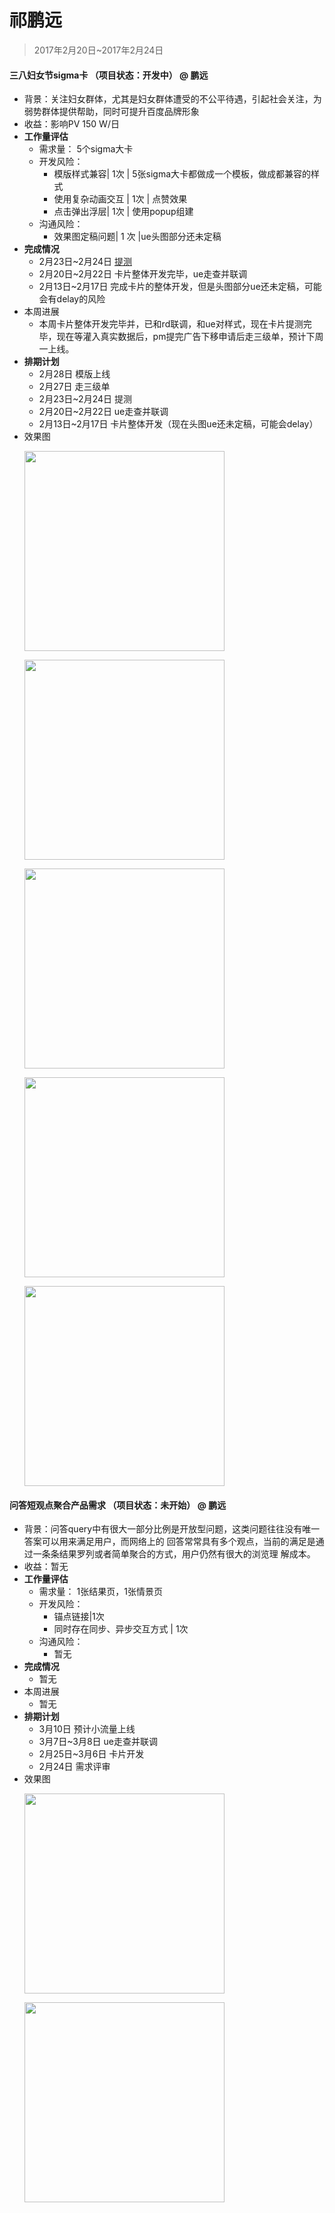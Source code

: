 # 祁鹏远

> 2017年2月20日~2017年2月24日

#### 三八妇女节sigma卡 （项目状态：开发中） @ 鹏远 
- 背景：关注妇女群体，尤其是妇女群体遭受的不公平待遇，引起社会关注，为弱势群体提供帮助，同时可提升百度品牌形象
- 收益：影响PV 150 W/日
- **工作量评估** 
  - 需求量：
  5个sigma大卡
  - 开发风险：
     - 模版样式兼容| 1次 | 5张sigma大卡都做成一个模板，做成都兼容的样式
     - 使用复杂动画交互 | 1次 | 点赞效果
     - 点击弹出浮层| 1次 | 使用popup组建
  - 沟通风险：
     - 效果图定稿问题| 1 次 |ue头图部分还未定稿 
- **完成情况** 
	 - 2月23日~2月24日 [提测](http://cp01-ala-fe-col-4.epc.baidu.com:8003/s?word=%E6%80%A7%E5%88%AB%E6%AD%A7%E8%A7%86&wiseus=10.95.112.104)
	 - 2月20日~2月22日 卡片整体开发完毕，ue走查并联调
	 - 2月13日~2月17日 完成卡片的整体开发，但是头图部分ue还未定稿，可能会有delay的风险
- 本周进展 
	 - 本周卡片整体开发完毕并，已和rd联调，和ue对样式，现在卡片提测完毕，现在等灌入真实数据后，pm提完广告下移申请后走三级单，预计下周一上线。
- **排期计划**
	 - 2月28日 模版上线
     - 2月27日 走三级单
     - 2月23日~2月24日 提测
	 - 2月20日~2月22日 ue走查并联调
	 - 2月13日~2月17日 卡片整体开发（现在头图ue还未定稿，可能会delay） 
- 效果图
    <p><img src="../2017-02-17/img/v_qipengyuan/1.jpg" width="320"></p>
    <p><img src="../2017-02-17/img/v_qipengyuan/2.jpg" width="320"></p>
    <p><img src="../2017-02-17/img/v_qipengyuan/3.jpg" width="320"></p>
    <p><img src="../2017-02-17/img/v_qipengyuan/4.jpg" width="320"></p>
    <p><img src="../2017-02-17/img/v_qipengyuan/5.jpg" width="320"></p>
    
#### 问答短观点聚合产品需求 （项目状态：未开始） @ 鹏远 
- 背景：问答query中有很大一部分比例是开放型问题，这类问题往往没有唯一答案可以用来满足用户，而网络上的
回答常常具有多个观点，当前的满足是通过一条条结果罗列或者简单聚合的方式，用户仍然有很大的浏览理
解成本。
- 收益：暂无
- **工作量评估** 
  - 需求量：
  1张结果页，1张情景页
  - 开发风险：
     - 锚点链接|1次
     - 同时存在同步、异步交互方式 | 1次 
  - 沟通风险：
     - 暂无
- **完成情况** 
	 - 暂无
- 本周进展 
	 - 暂无
- **排期计划**
     - 3月10日 预计小流量上线
     - 3月7日~3月8日 ue走查并联调
	 - 2月25日~3月6日 卡片开发
	 - 2月24日 需求评审 
- 效果图
    <p><img src="../2017-02-24/img/v_qipengyuan/wenda.png" width="320"></p>
    <p><img src="../2017-02-24/img/v_qipengyuan/wendasf.png" width="320"></p>

